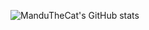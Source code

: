 <!--
**ManduTheCat/ManduTheCat** is a ✨ _special_ ✨ repository because its `README.md` (this file) appears on your GitHub profile.

Here are some ideas to get you started:

- 🔭 I’m currently working on ...
- 🌱 I’m currently learning ...
- 👯 I’m looking to collaborate on ...
- 🤔 I’m looking for help with ...
- 💬 Ask me about ...
- 📫 How to reach me: ...
- 😄 Pronouns: ...
- ⚡ Fun fact: ...
-->
![ManduTheCat's GitHub stats](https://github-readme-stats.vercel.app/api?username=ManduTheCat)
<script src="https://gist.github.com/ManduTheCat/44888b7804dbe1720c4406b0a1b58ab3.js"></script>
